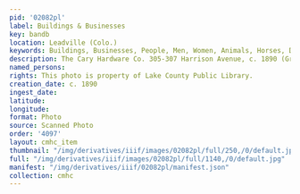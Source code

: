 ```yaml
---
pid: '02082pl'
label: Buildings & Businesses
key: bandb
location: Leadville (Colo.)
keywords: Buildings, Businesses, People, Men, Women, Animals, Horses, Dogs, Wagons
description: The Cary Hardware Co. 305-307 Harrison Avenue, c. 1890 (Griswold Collection)
named_persons: 
rights: This photo is property of Lake County Public Library.
creation_date: c. 1890
ingest_date: 
latitude: 
longitude: 
format: Photo
source: Scanned Photo
order: '4097'
layout: cmhc_item
thumbnail: "/img/derivatives/iiif/images/02082pl/full/250,/0/default.jpg"
full: "/img/derivatives/iiif/images/02082pl/full/1140,/0/default.jpg"
manifest: "/img/derivatives/iiif/02082pl/manifest.json"
collection: cmhc
---
```

